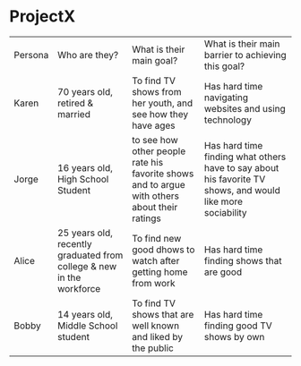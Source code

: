 # ProjectX
<table>
  <tr>
    <td>Persona</td>
    <td>Who are they?</td>
    <td>What is their main goal?</td>
    <td>What is their main barrier to achieving this goal?</td>
  </tr>
  
  <tr>
   <td>Karen</td>
   <td>70 years old, retired & married</td>
   <td>To find TV shows from her youth, and see how they have ages</td>
   <td>Has hard time navigating websites and using technology</td>
  </tr>

  <tr>
   <td>Jorge</td>
   <td>16 years old, High School Student</td>
   <td>to see how other people rate his favorite shows and to argue with others about their ratings</td>
   <td>Has hard time finding what others have to say about his favorite TV shows, and would like more sociability</td>
  </tr>


  <tr>
   <td>Alice</td>
   <td>25 years old, recently graduated from college & new in the workforce</td>
   <td>To find new good dhows to watch after getting home from work</td>
   <td>Has hard time finding shows that are good</td>
  </tr>
  
  <tr>
   <td>Bobby</td>
   <td>14 years old, Middle School student</td>
   <td>To find TV shows that are well known and liked by the public</td>
   <td>Has hard time finding good TV shows by own</td>
  </tr>
  
</table>
